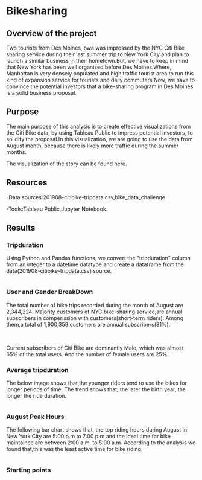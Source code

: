 # Bikesharing

## Overview of the project

Two tourists from Des Moines,Iowa was impressed by the NYC Citi Bike sharing service during their last summer trip to New York City and plan to launch a similar business in their hometown.But, we have to keep in mind that New York has been well organized before Des Moines.Where, Manhattan is very densely populated and high traffic tourist area to run this kind of expansion service for tourists and daily commuters.Now, we have to convince the potential investors that a bike-sharing program in Des Moines is a solid business proposal.

## Purpose

The main purpose of this analysis is to create effective visualizations from the Citi Bike data, by using Tableau Public to impress potential investors, to solidify the proposal.In this visualization, we are going to use the data from August month, because there is likely more traffic during the summer months.

The visualization of the story can be found here.

## Resources

-Data sources:201908-citibike-tripdata.csv,bike_data_challenge.

-Tools:Tableau Public,Jupyter Notebook.

## Results

### Tripduration

Using Python and Pandas functions, we convert the "tripduration" column from an integer to a datetime datatype and create a dataframe from the data(201908-citibike-tripdata.csv) source.

![]()


### User and Gender BreakDown

The total number of bike trips recorded during the month of August are 2,344,224. Majority customers of NYC bike-sharing service,are annual subscribers in comperission with customers(short-term riders). Among them,a total of 1,900,359 customers are annual subscribers(81%).

![]()  ![]()

Current subscribers of Citi Bike are dominantly Male, which was almost 65% of the total users. And the number of female users are 25% .

### Average tripduration

The below image shows that,the younger riders tend to use the bikes for longer periods of time. The trend shows that, the later the birth year, the longer the ride duration.  

![]()

### August Peak Hours

The following bar chart shows that, the top riding hours during August in New York City are 5:00 p.m to 7:00 p.m and the ideal time for bike maintaince are between 
2:00 a.m. to 5:00 a.m. According to the analysis we found that,this was the least active time for bike riding.

![]()

### Starting points





